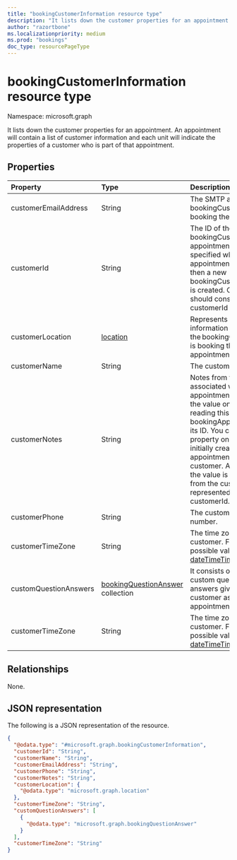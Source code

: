 ```yaml
---
title: "bookingCustomerInformation resource type"
description: "It lists down the customer properties for an appointment. An appointment will contain a list of customer information and each unit will indicate the properties of a customer who is part of that appointment."
author: "razortbone"
ms.localizationpriority: medium
ms.prod: "bookings"
doc_type: resourcePageType
---
```


# bookingCustomerInformation resource type

Namespace: microsoft.graph

It lists down the customer properties for an appointment. An appointment will contain a list of customer information and each unit will indicate the properties of a customer who is part of that appointment.


## Properties
|Property|Type|Description|
|:---|:---|:---|
|customerEmailAddress|String| The SMTP address of the bookingCustomer who is booking the appointment |
|customerId|String|The ID of the bookingCustomer for this appointment. If no ID is specified when an appointment is created, then a new bookingCustomer object is created. Once set, you should consider the customerId immutable. |
|customerLocation|[location](../resources/location.md)| Represents location information for the bookingCustomer who is booking the appointment. |
|customerName|String|The customer's name. |
|customerNotes|String|Notes from the customer associated with this appointment. You can get the value only when reading this bookingAppointment by its ID. You can set this property only when initially creating an appointment with a new customer. After that point, the value is computed from the customer represented by customerId. |
|customerPhone|String|The customer's phone number. |
|customerTimeZone|String|The time zone of the customer. For a list of possible values, see [dateTimeTimeZone](../resources/datetimetimezone.md).|
|customQuestionAnswers|[bookingQuestionAnswer](../resources/bookingquestionanswer.md) collection|It consists of the list of custom questions and answers given by the customer as part of the appointment |
|customerTimeZone|String|The time zone of the customer. For a list of possible values, see [dateTimeTimeZone](../resources/datetimetimezone.md).|

## Relationships
None.

## JSON representation
The following is a JSON representation of the resource.
<!-- {
  "blockType": "resource",
  "@odata.type": "microsoft.graph.bookingCustomerInformation"
}
-->
``` json
{
  "@odata.type": "#microsoft.graph.bookingCustomerInformation",
  "customerId": "String",
  "customerName": "String",
  "customerEmailAddress": "String",
  "customerPhone": "String",
  "customerNotes": "String",
  "customerLocation": {
    "@odata.type": "microsoft.graph.location"
  },
  "customerTimeZone": "String",
  "customQuestionAnswers": [
    {
      "@odata.type": "microsoft.graph.bookingQuestionAnswer"
    }
  ],
  "customerTimeZone": "String"
}
```

